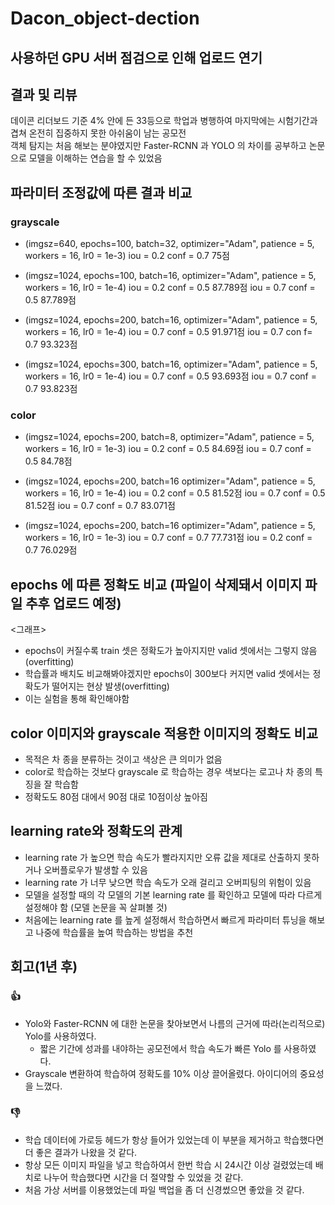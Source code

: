 # Dacon_object-dection

## 사용하던 GPU 서버 점검으로 인해 업로드 연기

## 결과 및 리뷰
데이콘 리더보드 기준 4% 안에 든 33등으로 학업과 병행하여 마지막에는 시험기간과 겹쳐 온전히 집중하지 못한 아쉬움이 남는 공모전  
객체 탐지는 처음 해보는 분야였지만 Faster-RCNN 과 YOLO 의 차이를 공부하고 논문으로 모델을 이해하는 연습을 할 수 있었음

## 파라미터 조정값에 따른 결과 비교
### grayscale
+ (imgsz=640, epochs=100, batch=32, optimizer="Adam", patience = 5, workers = 16, lr0 = 1e-3)
iou = 0.2 conf = 0.7 75점

+ (imgsz=1024, epochs=100, batch=16, optimizer="Adam", patience = 5, workers = 16, lr0 = 1e-4)
iou = 0.2 conf = 0.5 87.789점
iou = 0.7 conf = 0.5 87.789점

+ (imgsz=1024, epochs=200, batch=16, optimizer="Adam", patience = 5, workers = 16, lr0 = 1e-4)
iou = 0.7 conf = 0.5 91.971점
iou = 0.7 con f= 0.7 93.323점

+ (imgsz=1024, epochs=300, batch=16, optimizer="Adam", patience = 5, workers = 16, lr0 = 1e-4)
iou = 0.7 conf = 0.5 93.693점
iou = 0.7 conf = 0.7 93.823점

### color
+ (imgsz=1024, epochs=200, batch=8, optimizer="Adam", patience = 5, workers = 16, lr0 = 1e-3)
iou = 0.2 conf = 0.5 84.69점
iou = 0.7 conf = 0.5 84.78점

+ (imgsz=1024, epochs=200, batch=16 optimizer="Adam", patience = 5, workers = 16, lr0 = 1e-4)
iou = 0.2 conf = 0.5 81.52점
iou = 0.7 conf = 0.5 81.52점
iou = 0.7 conf = 0.7 83.071점

+ (imgsz=1024, epochs=200, batch=16 optimizer="Adam", patience = 5, workers = 16, lr0 = 1e-3)
iou = 0.7 conf = 0.7 77.731점
iou = 0.2  conf = 0.7 76.029점


## epochs 에 따른 정확도 비교 (파일이 삭제돼서 이미지 파일 추후 업로드 예정)
<그래프>
+ epochs이 커질수록 train 셋은 정확도가 높아지지만 valid 셋에서는 그렇지 않음 (overfitting)
+ 학습률과 배치도 비교해봐야겠지만 epochs이 300보다 커지면 valid 셋에서는 정확도가 떨어지는 현상 발생(overfitting)
+ 이는 실험을 통해 확인해야함

## color 이미지와 grayscale 적용한 이미지의 정확도 비교
+ 목적은 차 종을 분류하는 것이고 색상은 큰 의미가 없음
+ color로 학습하는 것보다 grayscale 로 학습하는 경우 색보다는 로고나 차 종의 특징을 잘 학습함
+ 정확도도 80점 대에서 90점 대로 10점이상 높아짐

## learning rate와 정확도의 관계
+ learning rate 가 높으면 학습 속도가 빨라지지만 오류 값을 제대로 산출하지 못하거나 오버플로우가 발생할 수 있음
+ learning rate 가 너무 낮으면 학습 속도가 오래 걸리고 오버피팅의 위험이 있음
+ 모델을 설정할 때의 각 모델의 기본 learning rate 를 확인하고 모델에 따라 다르게 설정해야 함 (모델 논문을 꼭 살펴볼 것)
+ 처음에는 learning rate 를 높게 설정해서 학습하면서 빠르게 파라미터 튜닝을 해보고 나중에 학습률을 높여 학습하는 방법을 추천

## 회고(1년 후)
### 👍
+ Yolo와 Faster-RCNN 에 대한 논문을 찾아보면서 나름의 근거에 따라(논리적으로) Yolo를 사용하였다.
  + 짧은 기간에 성과를 내야하는 공모전에서 학습 속도가 빠른 Yolo 를 사용하였다.
+ Grayscale 변환하여 학습하여 정확도를 10% 이상 끌어올렸다. 아이디어의 중요성을 느꼈다.

### 👎
+ 학습 데이터에 가로등 헤드가 항상 들어가 있었는데 이 부분을 제거하고 학습했다면 더 좋은 결과가 나왔을 것 같다.
+ 항상 모든 이미지 파일을 넣고 학습하여서 한번 학습 시 24시간 이상 걸렸었는데 배치로 나누어 학습했다면 시간을 더 절약할 수 있었을 것 같다.
+ 처음 가상 서버를 이용했었는데 파일 백업을 좀 더 신경썼으면 좋았을 것 같다.
